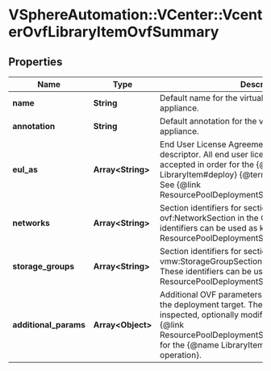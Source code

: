 # VSphereAutomation::VCenter::VcenterOvfLibraryItemOvfSummary

## Properties
Name | Type | Description | Notes
------------ | ------------- | ------------- | -------------
**name** | **String** | Default name for the virtual machine or virtual appliance. | [optional] 
**annotation** | **String** | Default annotation for the virtual machine or virtual appliance. | [optional] 
**eul_as** | **Array&lt;String&gt;** | End User License Agreements specified in the OVF descriptor. All end user license agreements must be accepted in order for the {@name LibraryItem#deploy} {@term operation} to succeed. See {@link ResourcePoolDeploymentSpec#acceptAllEula}. | 
**networks** | **Array&lt;String&gt;** | Section identifiers for sections of type ovf:NetworkSection in the OVF descriptor. These identifiers can be used as keys in {@link ResourcePoolDeploymentSpec#networkMappings}. | [optional] 
**storage_groups** | **Array&lt;String&gt;** | Section identifiers for sections of type vmw:StorageGroupSection in the OVF descriptor. These identifiers can be used as keys in {@link ResourcePoolDeploymentSpec#storageMappings}. | [optional] 
**additional_params** | **Array&lt;Object&gt;** | Additional OVF parameters which can be specified for the deployment target. These OVF parameters can be inspected, optionally modified, and used as values in {@link ResourcePoolDeploymentSpec#additionalParameters} for the {@name LibraryItem#deploy} {@term operation}. | [optional] 


